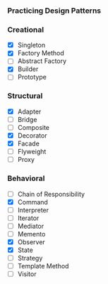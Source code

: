 ### Practicing Design Patterns

### Creational

-   [x] Singleton
-   [x] Factory Method
-   [ ] Abstract Factory
-   [x] Builder
-   [ ] Prototype

### Structural

-   [x] Adapter
-   [ ] Bridge
-   [ ] Composite
-   [x] Decorator
-   [x] Facade
-   [ ] Flyweight
-   [ ] Proxy

### Behavioral

-   [ ] Chain of Responsibility
-   [x] Command
-   [ ] Interpreter
-   [ ] Iterator
-   [ ] Mediator
-   [ ] Memento
-   [x] Observer
-   [x] State
-   [ ] Strategy
-   [ ] Template Method
-   [ ] Visitor
